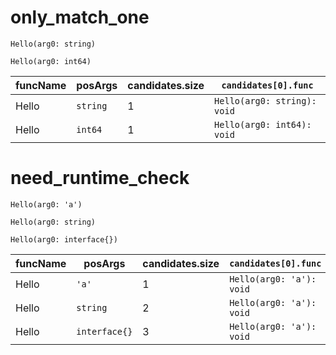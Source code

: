 # only_match_one

```dexscript
Hello(arg0: string)
```

```dexscript
Hello(arg0: int64)
```

| funcName | posArgs  | candidates.size | `candidates[0].func`        |
| -------- | -------- | --------------- | --------------------------- |
| Hello    | `string` | 1               | `Hello(arg0: string): void` |
| Hello    | `int64`  | 1               | `Hello(arg0: int64): void`  |

# need_runtime_check

```dexscript
Hello(arg0: 'a')
```

```dexscript
Hello(arg0: string)
```

```dexscript
Hello(arg0: interface{})
```

| funcName | posArgs       | candidates.size | `candidates[0].func`     | `candidates[1].func`        | `candidates[2].func`             |
| -------- | ------------- | --------------- | ------------------------ | --------------------------- | -------------------------------- |
| Hello    | `'a'`         | 1               | `Hello(arg0: 'a'): void` | null                        | null                             |
| Hello    | `string`      | 2               | `Hello(arg0: 'a'): void` | `Hello(arg0: string): void` | null                             |
| Hello    | `interface{}` | 3               | `Hello(arg0: 'a'): void` | `Hello(arg0: string): void` | `Hello(arg0: interface{}): void` |





